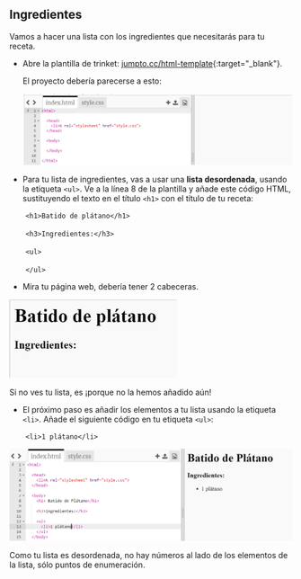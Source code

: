 ## Ingredientes

Vamos a hacer una lista con los ingredientes que necesitarás para tu receta.

+ Abre la plantilla de trinket: [jumpto.cc/html-template](http://jumpto.cc/html-template){:target="_blank"}.
    
    El proyecto debería parecerse a esto:
    
    ![screenshot](images/recipe-starter.png)

+ Para tu lista de ingredientes, vas a usar una **lista desordenada**, usando la etiqueta `<ul>`. Ve a la línea 8 de la plantilla y añade este código HTML, sustituyendo el texto en el título `<h1>` con el título de tu receta:
```
    <h1>Batido de plátano</h1>
    
    <h3>Ingredientes:</h3>
    
    <ul>
    
    </ul>
```    

+ Mira tu página web, debería tener 2 cabeceras.

![screenshot](images/recipe-headings.png)

Si no ves tu lista, es ¡porque no la hemos añadido aún!

+ El próximo paso es añadir los elementos a tu lista usando la etiqueta `<li>`. Añade el siguiente código en tu etiqueta `<ul>`:
```
    <li>1 plátano</li>
```    

![screenshot](images/recipe-ul.png)

Como tu lista es desordenada, no hay números al lado de los elementos de la lista, sólo puntos de enumeración.